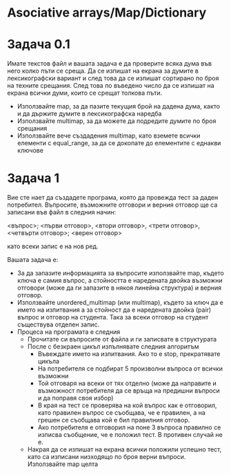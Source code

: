 # Asociative arrays/Map/Dictionary

# Задача 0.1

Имате текстов файл и вашата задача е да проверите всяка дума във него колко пъти се среща. Да се изпишат на екрана за думите в лексикографски вариант и след това да се изпишат сортирано по броя на техните срещания. След това по въведено число да се изпишат на екрана всички думи, които се срещат толкова пъти.
* Използвайте map, за да пазите текущия брой на дадена дума, както и да държите думите в лексикографска наредба
* Използвайте multimap, за да можете да подредите думите по броя срещания
* Използвайте вече създадения multimap, като вземете всички елементи с equal_range, за да се докопате до елементите с еднакви ключове

# Задача 1

Вие сте нает да създадете програма, която да провежда тест за даден потребител. Въпросите, възможните отговори и верния отговор ще са записани във файл в следния начин: 

<въпрос>; <първи отговор>, <втори отговор>, <трети отговор>, <четвърти отговор>; <верен отговор>

като всеки запис е на нов ред.

Вашата задача е:
* За да запазите информацията за въпросите използвайте map, където ключа е самия въпрос, а стойността е наредената двойка възможни отговори (може да ги запазите в някоя линейна структура) и верния отговор.
* Използвайте unordered_multimap (или multimap), където за ключ да е името на изпитвания а за стойност да е наредената двойка (pair) въпрос и отговор на студента. Така за всеки отговoр на студент съществува отделен запис.
* Процеса на програмата е следния
    * Прочитате си въпросите от файла и ги записвате в структурата
    * После с безкраен цикъл изпълнявате следния алгоритъм
        * Въвеждате името на изпитвания. Ако то е stop, прекратявате цикъла
        * На потребителя се подбират 5 произволни въпроса от всички възможни
        * Той отговаря на всеки от тях отделно (може да направите и възможност потребителя да се връща на предишни въпроси и да поправя своя избор)
        * В края на тест се проверява на кой въпрос как е отговорил, като правилен въпрос се съобщава, че е правилен, а на грешен се съобщава кой е бил правилния отговор.
        * Ако потребителя е отговорил на поне 3 въпроса правилно се изписва съобщение, че е положил тест. В противен случай не е.
    * Накрая да се изпишат на екрана всички положили успешно тест, като са изписани низходящо по броя верни въпроси. Използвайте map целта

